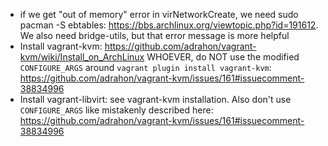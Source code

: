 * if we get "out of memory" error in virNetworkCreate, we need sudo pacman -S ebtables: https://bbs.archlinux.org/viewtopic.php?id=191612. We also need bridge-utils, but that error message is more helpful
* Install vagrant-kvm: https://github.com/adrahon/vagrant-kvm/wiki/Install_on_ArchLinux WHOEVER, do NOT use the modified `CONFIGURE_ARGS` around `vagrant plugin install vagrant-kvm`: https://github.com/adrahon/vagrant-kvm/issues/161#issuecomment-38834996
* Install vagrant-libvirt: see vagrant-kvm installation. Also don't use `CONFIGURE_ARGS` like mistakenly described here: https://github.com/adrahon/vagrant-kvm/issues/161#issuecomment-38834996

